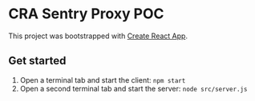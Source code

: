 # CRA Sentry Proxy POC

This project was bootstrapped with [Create React App](https://github.com/facebook/create-react-app).

## Get started

1. Open a terminal tab and start the client: `npm start`
2. Open a second terminal tab and start the server: `node src/server.js`

